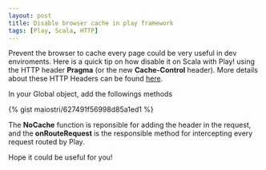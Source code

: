 ```yaml
---
layout: post
title: Disable browser cache in play framework
tags: [Play, Scala, HTTP]
---
```


Prevent the browser to cache every page could be very useful in dev enviroments. Here is a quick tip on how disable it on Scala with Play! using the
HTTP header **Pragma** (or the new **Cache-Control** header).
More details about these HTTP Headers can be found [here](//http://www.w3.org/Protocols/rfc2616/rfc2616-sec14.html).

In your Global object, add the followings methods

{% gist maiostri/627491f56998d85a1ed1 %}

The **NoCache** function is reponsible for adding the header in the request, and the **onRouteRequest** is the
responsible method for intercepting every request routed by Play.

Hope it could be useful for you!
